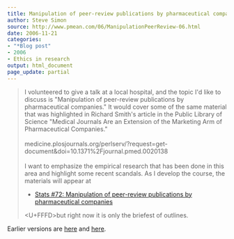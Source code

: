 ```yaml
---
title: Manipulation of peer-review publications by pharmaceutical companies
author: Steve Simon
source: http://www.pmean.com/06/ManipulationPeerReview-06.html
date: 2006-11-21
categories:
- "*Blog post"
- 2006
- Ethics in research
output: html_document
page_update: partial
---
```


> I volunteered to give a talk at a local hospital, and the topic I'd
> like to discuss is "Manipulation of peer-review publications by
> pharmaceutical companies." It would cover some of the same material
> that was highlighted in Richard Smith's article in the Public Library
> of Science "Medical Journals Are an Extension of the Marketing Arm of
> Pharmaceutical Companies."\
> \
> medicine.plosjournals.org/perlserv/?request=get-document&doi=10.1371%2Fjournal.pmed.0020138\
> \
> I want to emphasize the empirical research that has been done in this
> area and highlight some recent scandals. As I develop the course, the
> materials will appear at
>
> -   [Stats \#72: Manipulation of peer-review publications by
>     pharmaceutical companies](../training/hand72.asp)
>
> <U+FFFD>but right now it is only the briefest of outlines.

Earlier versions are [here][sim1] and [here][sim2].

[sim1]: http://www.pmean.com/06/ManipulationPeerReview-06.html
[sim2]: http://new.pmean.com/ManipulationPeerReview-06/

